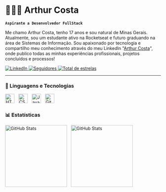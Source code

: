 # 👨🏻‍💻 Arthur Costa

**`Aspirante a Desenvolvedor FullStack`**

Me chamo Arthur Costa, tenho 17 anos e sou natural de Minas Gerais. Atualmente, sou um estudante ativo na Rocketseat e futuro graduando na área de Sistemas de Informação. Sou apaixonado por tecnologia e compartilho meu conhecimento através do meu LinkedIn "[Arthur Costa](https://www.linkedin.com/in/arthur-costa-467240255/)", onde publico todas as minhas experiências profissionais, projetos concluídos e processos!

<p align="left">
  <a href="https://www.linkedin.com/in/arthur-costa-467240255/" target="_blank">
    <img 
      src="https://img.shields.io/badge/-LinkedIn-%230077B5?style=for-the-badge&logo=linkedin&logoColor=white" 
      alt="LinkedIn"
      title="Me siga no LinkedIn"
    />
      
  <a href="https://github.com/arthurcosta33?tab=followers">
        <img 
            alt="Seguidores" 
            title="Me siga no GitHub" 
            src="https://custom-icon-badges.demolab.com/github/followers/arthurcosta33?color=236ad3&labelColor=1155ba&style=for-the-badge&logo=github&label=Seguidores&logoColor=white"
        />
    <a href="https://github.com/arthurcosta33?tab=repositories&sort=stargazers">
        <img 
            alt="Total de estrelas" 
            title="Total de estrelas GitHub" 
            src="https://img.shields.io/github/stars/arthurcosta33?affiliations=OWNER&color=55960c&style=for-the-badge&labelColor=2e650e&label=⭐ Estrelas"
        />
    </a>
</p>

---

### 🤖 Linguagens e Tecnologias

<img 
    align="left" 
    alt="HTML"
    title="HTML" 
    width="30px" 
    style="padding-right: 10px;" 
    src="https://cdn.jsdelivr.net/gh/devicons/devicon@latest/icons/html5/html5-original.svg" 
/>
<img 
    align="left" 
    alt="CSS" 
    title="CSS"
    width="30px" 
    style="padding-right: 10px;" 
    src="https://cdn.jsdelivr.net/gh/devicons/devicon@latest/icons/css3/css3-original.svg" 
/>
<img 
    align="left" 
    alt="JavaScript" 
    title="JavaScript"
    width="30px" 
    style="padding-right: 10px;" 
    src="https://cdn.jsdelivr.net/gh/devicons/devicon@latest/icons/javascript/javascript-original.svg" 
/>
<img 
    align="left" 
    alt="Git" 
    title="Git"
    width="30px" 
    style="padding-right: 10px;" 
    src="https://cdn.jsdelivr.net/gh/devicons/devicon@latest/icons/git/git-original.svg" 
/>

<br/>
<br/>

### 📊 Estatísticas

<p>
  <img 
    align="left" 
    alt="GitHub Stats" 
    height="200" 
    style="padding-right: 10px;" 
    src="https://github-readme-stats.vercel.app/api?username=arthurcosta33&show_icons=true&theme=tokyonight&include_all_commits=true&locale=pt-br"
  />

<img 
      align="left" 
      alt="GitHub Stats" 
      height="200" 
      src="https://github-readme-stats.vercel.app/api/top-langs/?username=arthurcosta33&theme=tokyonight&layout=compact&custom_title=Tecnologias&langs_count=3" 
  />

</p>

